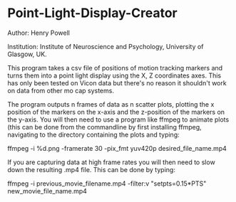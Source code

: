 # Point-Light-Display-Creator

Author: Henry Powell

Institution: Institute of Neuroscience and Psychology, University of Glasgow, UK.

This program takes a csv file of positions of motion tracking markers and turns them into a point light display using
the X, Z coordinates axes. This has only been tested on Vicon data but there's no reason it shouldn't work on data from
other mo cap systems.

The program outputs n frames of data as n scatter plots, plotting the x position of the markers on the x-axis and
the z-position of the markers on the y-axis. You will then need to use a program like ffmpeg to animate plots (this can
be done from the commandline by first installing ffmpeg, navigating to the directory containing the plots and typing:

ffmpeg -i %d.png -framerate 30 -pix_fmt yuv420p desired_file_name.mp4

If you are capturing data at high frame rates you will then need to slow down the resulting .mp4 file. This can be done
by typing:

ffmpeg -i previous_movie_filename.mp4 -filter:v "setpts=0.15*PTS" new_movie_file_name.mp4
